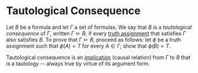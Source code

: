 # Tautological Consequence

Let $B$ be a formula and let $\Gamma$ a set of formulas. We say that $B$ is a _tautological consequence_ of $\Gamma$, written $\Gamma \vDash B$, if every [truth assignment](https://github.com/marti-1/notebooks/blob/master/math/on-truth-assignment.md) that satisfies $\Gamma$ also satisfies $B$. To prove that $\Gamma \vDash B$, proceed as follows: let $\phi$ be a truth assignment such that $\phi(A)=T$ for every $A \in \Gamma$; show that $\phi(B) = T$.

Tautological consequence is an [implication](https://github.com/marti-1/notebooks/blob/master/math/on-implication.md) (causal relation) from $\Gamma$ to $B$ that is a tautology -- always true by virtue of its argument form.
